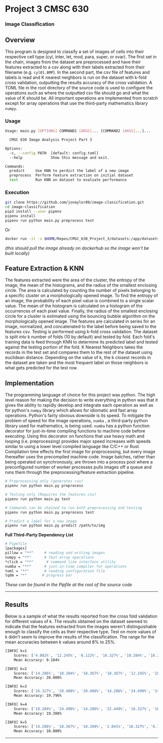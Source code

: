 # Project 3 CMSC 630

### Image Classification

## Overview

This program is designed to classify a set of images of cells into their respective cell type (cyl, inter, let, mod, para, super, or svar). The first set in the chain, images from the dataset are preprocessed and have their features extracted to a csv along with their labels extracted from their filename (e.g. `cyl01.BMP`). In the second part, the csv file of features and labels is read and K nearest neighbors is run on the dataset with k-fold cross validation, outputting the results accuracy of the cross validation. A TOML file in the root directory of the source code is used to configure the operations such as where the outputted csv file should go and what the value of K should be. All important operations are implemented from scratch except for array operations that use the third-party mathematics library `numpy`. 

### Usage

```bash
Usage: main.py [OPTIONS] COMMAND1 [ARGS]... [COMMAND2 [ARGS]...]...

  CMSC 630 Image Analysis Project Part 3

Options:
  -c, --config PATH  [default: config.toml]
  --help             Show this message and exit.

Commands:
  predict     Use KNN to perdict the label of a new image
  preprocess  Perform feature extraction on initial dataset
  test        Run KNN on dataset to evaluate performance
```

### Execution

```bash
git clone https://github.com/jonaylor89/image-classification.git
cd image-classification
pip3 install --user pipenv
pipenv install
pipenv run python main.py preprocess test
```

Or

```bash
docker run -it -v $HOME/Repos/CMSC_630_Project_3/datasets:/app/datasets jonaylor/cmsc_project_3
```

*(this should pull the image already on dockerhub so the image won't be built locally)*

## Feature Extraction & KNN

The features extracted were the area of the cluster, the entropy of the image, the mean of the histograms, and the radius of the smallest enclosing circle. The area is calculated by counting the number of pixels belonging to a specific cluster on a morphologically opened image. To find the entropy of an image, the probability of each pixel value is combined to a single scalar value. The mean of the histogram is calculated on a histogram of the occurrences of each pixel value. Finally, the radius of the smallest enclosing circle for a cluster is estimated using the bouncing bubble algorithm on the morphologically opened image. The features are calculated in series for an image, normalized, and concatenated to the label before being saved to the features csv. Testing is performed using k-fold cross validation. The dataset is split into k number of folds (10 by default) and tested by fold. Each fold's training data is feed through KNN to determine its predicted label and tested against the testing portion of the fold. K Nearest Neighbors takes the records in the test set and compares them to the rest of the dataset using euclidean distance. Depending on the value of k, the k closest records in the dataset are taken and the most frequent label on those neighbors is what gets predicted for the test row. 

## Implementation

The programming language of choice for this project was python. The high level reason for making the decision to write everything in python was that it gives the ability to rapidly develop and integrate each operation as well as for python's `numpy` library which allows for idiomatic and fast array operations. Python's fairly obvious downside is its speed. To mitigate the problem of speed for the image operations, `numba` , a third-party python library used for mathematics, is being used. `numba` has a python function decorator for just-in-time compiling functions to machine code before executing. Using this decorator on functions that use heavy math and looping (i.e. preprocessing) provides major speed increases with speeds similar to using a lower level compiled language like C/C++ or Rust. Compilation time effects the first image for preprocessing, but every image thereafter uses the precompiled machine code. Image batches, rather than being operated on synchronously, are thrown into a process pool where a preconfigured number of worker processes pulls images off a queue and runs them through the preprocessing/feature extraction pipeline. 

```bash
# Preprocessing only (generates csv)
pipenv run python main.py preprocess

# Testing only (Requires the features csv)
pipenv run python main.py test

# Commands can be chained to run both preprocessing and testing
pipenv run python main.py preprocess test

# Predict a label for a new image
pipenv run python main.py predict /path/to/img
```

**Full Third-Party Dependency List**

```bash
# Pipefile
[packages]
pillow = "**"     # reading and writing images
numpy = "**"      # fast array operations
*click = "**"      # command line interface utility
numba = "**"      # just-in-time compiler for operations
toml = "**"       # reading configuration file
tqdm = "*"       # progress bar
```

*These can be found in the Pipfile at the root of the source code*

---

## Results

Below is a sample of what the results reported from the cross fold validation for different values of k. The results obtained on the dataset seemed to indicate that the features extracted from the images weren't distinguishable enough to classify the cells as their respective type. Test on more values of k didn't seem to improve the results of the classification. The range for the mean accuracies between k values around 8% to 25%. 

```bash
[INFO] k=1
	Scores: ['4.082%', '12.245%', '6.122%', '16.327%', '10.204%', '10.204%', '6.122%', '8.163%', '10.204%', '8.163%']
	Mean Accuracy: 9.184%

[INFO] k=2
	Scores: ['14.286%', '10.204%', '18.367%', '18.367%', '12.245%', '28.571%', '16.327%', '26.531%', '28.571%', '26.531%']
	Mean Accuracy: 20.000%

[INFO] k=3
	Scores: ['16.327%', '20.408%', '20.408%', '14.286%', '24.490%', '24.490%', '22.449%', '8.163%', '20.408%', '26.531%']
	Mean Accuracy: 19.796%

[INFO] k=4
	Scores: ['10.204%', '24.490%', '14.286%', '22.449%', '16.327%', '16.327%', '28.571%', '30.612%', '12.245%', '18.367%']
	Mean Accuracy: 19.388%

[INFO] k=5
	Scores: ['14.286%', '18.367%', '10.204%', '2.041%', '16.327%', '6.122%', '14.286%', '6.122%', '8.163%', '4.082%']
	Mean Accuracy: 10.000%
```

---